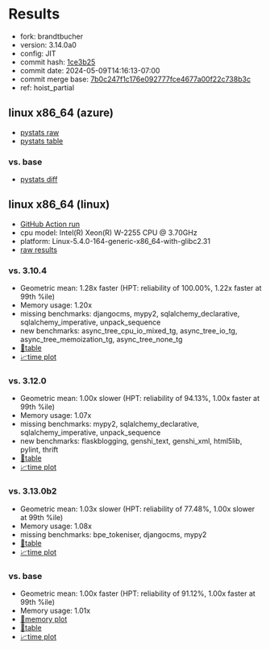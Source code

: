 # Results

- fork: brandtbucher
- version: 3.14.0a0
- config: JIT
- commit hash: [1ce3b25](https://github.com/brandtbucher/cpython/commit/1ce3b25)
- commit date: 2024-05-09T14:16:13-07:00
- commit merge base: [7b0c247f1c176e092777fce4677a00f22c738b3c](https://github.com/brandtbucher/cpython/commit/7b0c247f1c176e092777fce4677a00f22c738b3c)
- ref: hoist_partial

## linux x86_64 (azure)

- [pystats raw](bm-20240509-azure-x86_64-brandtbucher-hoist_partial-3.14.0a0-1ce3b25-pystats.json)
- [pystats table](bm-20240509-azure-x86_64-brandtbucher-hoist_partial-3.14.0a0-1ce3b25-pystats.md)

### vs. base

- [pystats diff](bm-20240509-azure-x86_64-brandtbucher-hoist_partial-3.14.0a0-1ce3b25-pystats-vs-base.md)

## linux x86_64 (linux)

- [GitHub Action run](https://github.com/faster-cpython/benchmarking/actions/runs/9024399305)
- cpu model: Intel(R) Xeon(R) W-2255 CPU @ 3.70GHz
- platform: Linux-5.4.0-164-generic-x86_64-with-glibc2.31
- [raw results](bm-20240509-linux-x86_64-brandtbucher-hoist_partial-3.14.0a0-1ce3b25.json)

### vs. 3.10.4

- Geometric mean: 1.28x faster (HPT: reliability of 100.00%, 1.22x faster at 99th %ile)
- Memory usage: 1.20x
- missing benchmarks: djangocms, mypy2, sqlalchemy_declarative, sqlalchemy_imperative, unpack_sequence
- new benchmarks: async_tree_cpu_io_mixed_tg, async_tree_io_tg, async_tree_memoization_tg, async_tree_none_tg
- [📄table](bm-20240509-linux-x86_64-brandtbucher-hoist_partial-3.14.0a0-1ce3b25-vs-3.10.4.md)
- [📈time plot](bm-20240509-linux-x86_64-brandtbucher-hoist_partial-3.14.0a0-1ce3b25-vs-3.10.4.svg)

### vs. 3.12.0

- Geometric mean: 1.00x slower (HPT: reliability of 94.13%, 1.00x faster at 99th %ile)
- Memory usage: 1.07x
- missing benchmarks: mypy2, sqlalchemy_declarative, sqlalchemy_imperative, unpack_sequence
- new benchmarks: flaskblogging, genshi_text, genshi_xml, html5lib, pylint, thrift
- [📄table](bm-20240509-linux-x86_64-brandtbucher-hoist_partial-3.14.0a0-1ce3b25-vs-3.12.0.md)
- [📈time plot](bm-20240509-linux-x86_64-brandtbucher-hoist_partial-3.14.0a0-1ce3b25-vs-3.12.0.svg)

### vs. 3.13.0b2

- Geometric mean: 1.03x slower (HPT: reliability of 77.48%, 1.00x slower at 99th %ile)
- Memory usage: 1.08x
- missing benchmarks: bpe_tokeniser, djangocms, mypy2
- [📄table](bm-20240509-linux-x86_64-brandtbucher-hoist_partial-3.14.0a0-1ce3b25-vs-3.13.0b2.md)
- [📈time plot](bm-20240509-linux-x86_64-brandtbucher-hoist_partial-3.14.0a0-1ce3b25-vs-3.13.0b2.svg)

### vs. base

- Geometric mean: 1.00x faster (HPT: reliability of 91.12%, 1.00x faster at 99th %ile)
- Memory usage: 1.01x
- [🧠memory plot](bm-20240509-linux-x86_64-brandtbucher-hoist_partial-3.14.0a0-1ce3b25-vs-base-mem.svg)
- [📄table](bm-20240509-linux-x86_64-brandtbucher-hoist_partial-3.14.0a0-1ce3b25-vs-base.md)
- [📈time plot](bm-20240509-linux-x86_64-brandtbucher-hoist_partial-3.14.0a0-1ce3b25-vs-base.svg)

